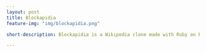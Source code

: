 ```yaml
---
layout: post
title: Blockapidia
feature-img: "img/blockapidia.png"

short-description: Blockapidia is a Wikipedia clone made with Ruby on Rails.

---
```

